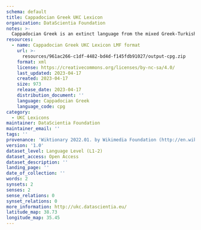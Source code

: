 ```yaml
---
schema: default
title: Cappadocian Greek UKC Lexicon
organization: DataScientia Foundation
notes: >-
  Cappadocian Greek is an extinct language from the mixed Greek-Turkish family that used to be spoken in Eurasia. The UKC Lexicon of Cappadocian Greek is represented as a lexico-semantic network. It consists of words, word senses, synsets, as well as sense-level and synset-level relationships
resources:
  - name: Cappadocian Greek UKC Lexicon LMF format
    url: >-
      resources/961ac266-c1df-4482-bd4d-f145fdb91027/output-cpg.zip
    format: xml
    license: https://creativecommons.org/licenses/by-nc-sa/4.0/
    last_updated: 2023-04-17
    created: 2023-04-17
    size: 973
    release_date: 2023-04-17
    distribution_document: ''
    language: Cappadocian Greek
    language_code: cpg
category:
  - UKC Lexicons
maintainer: DataScientia Foundation
maintainer_email: ''
tags: ''
provenance: 'Wiktionary 2022.01. by Wikimedia Foundation (http://en.wiktionary.org); Princeton WordNet 2.1 by Princeton University (https://wordnet.princeton.edu)'
version: '1.0'
dataset_level: Language Level (L1-2)
dataset_access: Open Access
dataset_description: ''
landing_page: ''
date_of_collection: ''
words: 2
synsets: 2
senses: 2
sense_relations: 0
synset_relations: 0
more_information: http://ukc.datascientia.eu/
latitude_map: 38.73
longitude_map: 35.45
---
```

